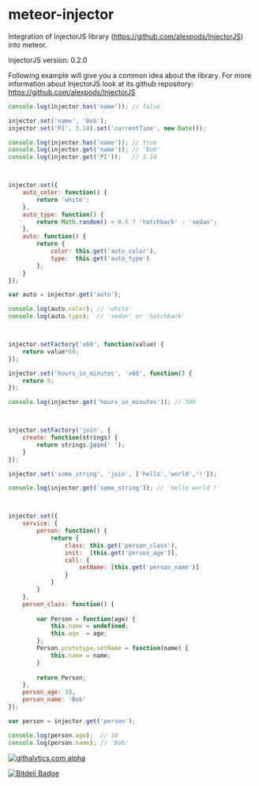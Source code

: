 meteor-injector
===============

Integration of InjectorJS library (https://github.com/alexpods/InjectorJS) into meteor.

InjectorJS version: 0.2.0

Following example will give you a common idea about the library. For more information about InjectorJS look at its github repository: https://github.com/alexpods/InjectorJS

```js
console.log(injector.has('name')); // false

injector.set('name', 'Bob');
injector.set('PI', 3.14).set('currentTime', new Date());

console.log(injector.has('name')); // true
console.log(injector.get('name')); // 'Bob'
console.log(injector.get('PI'));   // 3.14



injector.set({
    auto_color: function() {
        return 'white';
    },
    auto_type: function() {
        return Math.random() < 0.5 ? 'hatchback' : 'sedan';
    },
    auto: function() {
        return {
            color: this.get('auto_color'),
            type:  this.get('auto_type')
        };
    }
});

var auto = injector.get('auto');

console.log(auto.color); // 'white'
console.log(auto.type);  // 'sedan' or 'hatchback'



injector.setFactory('x60', function(value) {
    return value*60;
});

injector.set('hours_in_minutes', 'x60', function() {
    return 5;
});

console.log(injector.get('hours_in_minutes')); // 300



injector.setFactory('join', {
    create: function(strings) {
        return strings.join(' ');
    }
});

injector.set('some_string', 'join', ['hello','world','!']);

console.log(injector.get('some_string')); // 'hello world !'



injector.set({
    service: {
        person: function() {
            return {
                class: this.get('person_class'),
                init:  [this.get('person_age')],
                call: {
                    setName: [this.get('person_name')]
                }
            }
        }
    },
    person_class: function() {
        
        var Person = function(age) {
            this.name = undefined;
            this.age  = age;
        };
        Person.prototype.setName = function(name) {
            this.name = name;
        }
        
        return Person;
    },
    person_age: 10,
    person_name: 'Bob'
});

var person = injector.get('person');

console.log(person.age);  // 10
console.log(person.name); // 'Bob'
```



[![githalytics.com alpha](https://cruel-carlota.pagodabox.com/5e42ff4b241cacd2f0a85e5e49cdbead "githalytics.com")](http://githalytics.com/alexpods/meteor-injector)

[![Bitdeli Badge](https://d2weczhvl823v0.cloudfront.net/alexpods/meteor-injector/trend.png)](https://bitdeli.com/free "Bitdeli Badge")

